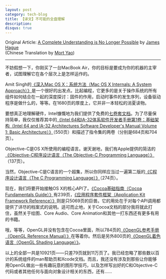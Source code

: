 ```yaml
---
layout: post
category: tech-blog
title: 【译文】不可能的全盘理解
description: 
disqus: true
---
```

Original Article: [A Complete Understanding is No Longer Possible](http://prog21.dadgum.com/129.html)
by [James Hague](http://prog21.dadgum.com/)  
(Chinese Translation by [Mort Yao](http://www.soimort.org/))

***

不妨假想一下，你刚买了一台MacBook Air，你的目标是要成为你的机器的主宰者，试图理解它在各个层次上是怎样运作的。

Amit Singh的[《深入Mac OS X：系统方法（Mac OS X Internals: A System Approach）》](http://www.amazon.com/Mac-OS-Internals-Systems-Approach/dp/0321278542)是一个很好的出发点。比起编程，它更多的是关于操作系统的所有组件如何结合在一起的深度探讨：固件的作用，启动时事件的发生序列，设备驱动程序是做什么的，等等。在1680页的厚度上，它并非一本轻松的消夏读物。

要想真正地理解硬件，Intel慷慨地为我们提供了免费的[七卷套文档](http://www.intel.com/content/www/us/en/processors/architectures-software-developer-manuals.html/)。为了尽量保持简单，我仅仅推荐其中的[《Intel 64和IA-32体系软件开发者手册第1卷：基础架构（Intel 64 and IA-32 Architectures Software Developer's Manual Volume 1: Basic Architecture）》](http://www.intel.com/content/www/us/en/architecture-and-technology/64-ia-32-architectures-software-developer-vol-1-manual.html)（550页）和描述了指令集的两卷（分别是684页和704页）。

Objective-C是OS X所使用的编程语言。谢天谢地，我们有Apple提供的简洁的[《Objective-C程序设计语言（The Objective-C Programming Language）》](http://developer.apple.com/library/mac/documentation/Cocoa/Conceptual/ObjectiveC/ObjC.pdf)（137页）。

当然，Objective-C是C语言的一个超集，所以你同样应当过一遍第二版的[《C程序设计语言（The C Programming Language）》](http://www.amazon.com/C-Programming-Language-2nd-Ed/dp/0131103709)（274页）。

现在，我们将要开始接触OS X的核心API了。[《Cocoa基础指南（Cocoa Fundamentals Guide）》](https://developer.apple.com/library/mac/documentation/Cocoa/Conceptual/CocoaFundamentals/CocoaFundamentals.pdf)有239页，[《应用程序套件框架（Application Kit Framework Reference）》](https://developer.apple.com/library/mac/documentation/Cocoa/Reference/ApplicationKit/ObjC_classic/AppKitObjC.pdf)则是只5069页的巨兽。它的用处在于对每个API调用都提供了详尽的档案式的说明。适可而止地，关于Cocoa文档的部分我将就此打住，虽然关于绘图、Core Audio、Core Animation和其他一打东西还有更多有用的书籍。

哦，等等，OpenGL并没有包含在Cocoa里面，所以784页的[《OpenGL参考手册（OpenGL Reference Manual）》](http://www.amazon.com/OpenGL-Reference-Manual-Official-Document/dp/032117383X)在等着你。然后是另外800页的[《OpenGL着色语言（OpenGL Shading Language）》](http://www.amazon.com/OpenGL-Shading-Language-Randi-Rost/dp/0321637631)。

以上的全部一共是10921页——只差79页就到11万页了。我已经忽略了那些数以百计的系统组件的man帮助页和Xcode文档。而且，我还没有涉及到那些让你能够用OpenGL做出一些有趣玩意的图形学技巧，以及怎样写出好的C和Objective-C代码或者其他任何与面向对象设计相关的东西，还有……

